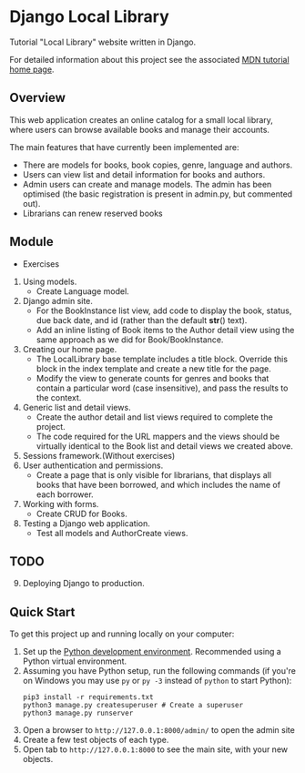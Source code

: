 # Django Local Library

Tutorial "Local Library" website written in Django.

For detailed information about this project see the associated [MDN tutorial home page](https://developer.mozilla.org/en-US/docs/Learn/Server-side/Django/Tutorial_local_library_website).

## Overview

This web application creates an online catalog for a small local library, where users can browse available books and manage their accounts.

The main features that have currently been implemented are:

* There are models for books, book copies, genre, language and authors.
* Users can view list and detail information for books and authors.
* Admin users can create and manage models. The admin has been optimised (the basic registration is present in admin.py, but commented out).
* Librarians can renew reserved books

## Module
  * Exercises
1. Using models.
   * Create Language model.
2.  Django admin site.
    * For the BookInstance list view, add code to display the book, status, due back date, and id (rather than the default __str__() text).
    * Add an inline listing of Book items to the Author detail view using the same approach as we did for Book/BookInstance.
3. Creating our home page.
   * The LocalLibrary base template includes a title block. Override this block in the index template and create a new title for the page. 
   * Modify the view to generate counts for genres and books that contain a particular word (case insensitive), and pass the results to the context.
4. Generic list and detail views.
   * Create the author detail and list views required to complete the project. 
   * The code required for the URL mappers and the views should be virtually identical to the Book list and detail views we created above.
5. Sessions framework.(Without exercises) 
6. User authentication and permissions.
   *  Create a page that is only visible for librarians,   that displays all   books that have been borrowed, and which includes the name of each borrower.
7. Working with forms.
   * Create CRUD for Books.
8. Testing a Django web application.
   * Test all models and AuthorCreate views.
## TODO
9. Deploying Django to production.

## Quick Start

To get this project up and running locally on your computer:
1. Set up the [Python development environment](https://developer.mozilla.org/en-US/docs/Learn/Server-side/Django/development_environment).
   Recommended using a Python virtual environment.
1. Assuming you have Python setup, run the following commands (if you're on Windows you may use `py` or `py -3` instead of `python` to start Python):
   ```
   pip3 install -r requirements.txt
   python3 manage.py createsuperuser # Create a superuser
   python3 manage.py runserver
   ```
1. Open a browser to `http://127.0.0.1:8000/admin/` to open the admin site
1. Create a few test objects of each type.
1. Open tab to `http://127.0.0.1:8000` to see the main site, with your new objects.
